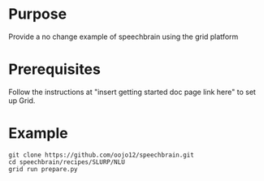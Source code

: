 # Purpose 
Provide a no change example of speechbrain using the grid platform

# Prerequisites
Follow the instructions at "insert getting started doc page link here" to set up Grid.

# Example
```
git clone https://github.com/oojo12/speechbrain.git
cd speechbrain/recipes/SLURP/NLU
grid run prepare.py
```
